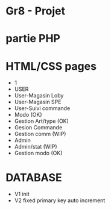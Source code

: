 # Gr8 - Projet

partie PHP
========================================================================================
HTML/CSS pages 
=========================================================================================
- 1
- USER
- User-Magasin Loby
- User-Magasin SPE
- User-Suivi commande
- Modo   (OK) 
- Gestion Art/type (OK) 
- Gesion Commande
- Gestion comm (WIP)
- Admin
- Admin/stat (WIP) 
- Gestion modo (OK) 




DATABASE
=============================================================================================
- V1 init
- V2  fixed primary key auto increment 
